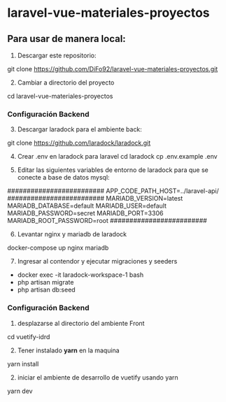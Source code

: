 # laravel-vue-materiales-proyectos

## Para usar de manera local:

1. Descargar este repositorio:

git clone https://github.com/DiFo92/laravel-vue-materiales-proyectos.git

2. Cambiar a directorio del proyecto

cd laravel-vue-materiales-proyectos

### Configuración Backend

3. Descargar laradock para el ambiente back:

git clone https://github.com/laradock/laradock.git

4. Crear .env en laradock para laravel
   cd laradock
   cp .env.example .env

5. Editar las siguientes variables de entorno de laradock para que se conecte a base de datos mysql:

#########################
APP_CODE_PATH_HOST=../laravel-api/
#########################
MARIADB_VERSION=latest
MARIADB_DATABASE=default
MARIADB_USER=default
MARIADB_PASSWORD=secret
MARIADB_PORT=3306
MARIADB_ROOT_PASSWORD=root
#########################

6. Levantar nginx y mariadb de laradock

docker-compose up nginx mariadb

7. Ingresar al contendor y ejecutar migraciones y seeders

- docker exec -it laradock-workspace-1 bash
- php artisan migrate
- php artisan db:seed

### Configuración Backend

1. desplazarse al directorio del ambiente Front

cd vuetify-idrd

2. Tener instalado **yarn** en la maquina

yarn install

2. iniciar el ambiente de desarrollo de vuetify usando yarn

yarn dev
